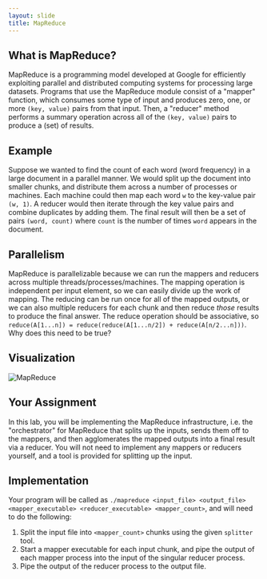 ```yaml
---
layout: slide
title: MapReduce
---
```



## What is MapReduce?

MapReduce is a programming model developed at Google for efficiently exploiting parallel and distributed computing systems for processing large datasets.
Programs that use the MapReduce module consist of a "mapper" function, which consumes some type of input and produces zero, one, or more `(key, value)` pairs from that input.
Then, a "reducer" method performs a summary operation across all of the `(key, value)` pairs to produce a (set) of results.

<horizontal />

## Example

Suppose we wanted to find the count of each word (word frequency) in a large document in a parallel manner. We would split up the document into smaller chunks, and distribute them across a number of processes or machines. Each machine could then map each word `w` to the key-value pair `(w, 1)`. A reducer would then iterate through the key value pairs and combine duplicates by adding them. The final result will then be a set of pairs `(word, count)` where `count` is the number of times `word` appears in the document.

<horizontal />

## Parallelism

MapReduce is parallelizable because we can run the mappers and reducers across multiple threads/processes/machines. The mapping operation is independent per input element, so we can easily divide up the work of mapping. The reducing can be run once for all of the mapped outputs, or we can also multiple reducers for each chunk and then reduce *those* results to produce the final answer. The reduce operation should be associative, so `reduce(A[1...n]) = reduce(reduce(A[1...n/2]) + reduce(A[n/2...n]))`. Why does this need to be true?

<horizontal />

## Visualization

![MapReduce](https://user-images.githubusercontent.com/3259988/137649801-e741375d-2904-4ab8-81b1-558d05b78302.png)

<horizontal />

## Your Assignment

In this lab, you will be implementing the MapReduce infrastructure, i.e. the "orchestrator" for MapReduce that splits up the inputs, sends them off to the mappers, and then agglomerates the mapped outputs into a final result via a reducer. You will not need to implement any mappers or reducers yourself, and a tool is provided for splitting up the input. 

<vertical />

## Implementation

Your program will be called as `./mapreduce <input_file> <output_file> <mapper_executable> <reducer_executable> <mapper_count>`, and will need to do the following:

1. Split the input file into `<mapper_count>` chunks using the given `splitter` tool.
2. Start a mapper executable for each input chunk, and pipe the output of each mapper process into the input of the singular reducer process.
3. Pipe the output of the reducer process to the output file.
